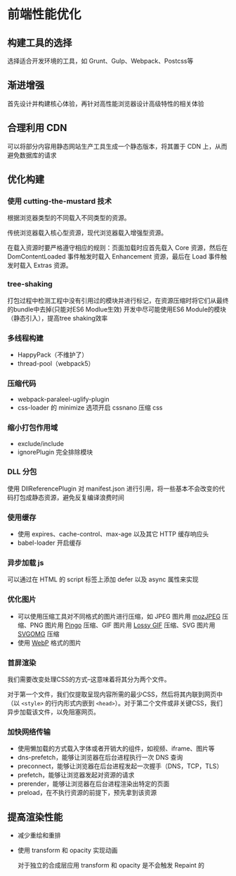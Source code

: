 # 前端性能优化

## 构建工具的选择

选择适合开发环境的工具，如 Grunt、Gulp、Webpack、Postcss等

## 渐进增强

首先设计并构建核心体验，再针对高性能浏览器设计高级特性的相关体验

## 合理利用 CDN

可以将部分内容用静态网站生产工具生成一个静态版本，将其置于 CDN 上，从而避免数据库的请求

## 优化构建

### 使用 cutting-the-mustard 技术

根据浏览器类型的不同载入不同类型的资源。

传统浏览器载入核心型资源，现代浏览器载入增强型资源。

在载入资源时要严格遵守相应的规则：页面加载时应首先载入 Core 资源，然后在 DomContentLoaded 事件触发时载入 Enhancement 资源，最后在 Load 事件触发时载入 Extras 资源。

### tree-shaking

打包过程中检测工程中没有引用过的模块并进行标记，在资源压缩时将它们从最终的bundle中去掉(只能对ES6 Modlue生效) 开发中尽可能使用ES6 Module的模块（静态引入），提高tree shaking效率

### 多线程构建

+   HappyPack（不维护了）
+   thread-pool（webpack5）

### 压缩代码

+   webpack-paraleel-uglify-plugin
+   css-loader 的 minimize 选项开启 cssnano 压缩 css

### 缩小打包作用域

+   exclude/include
+   ignorePlugin 完全排除模块

### DLL 分包

使用 DllReferencePlugin 对 manifest.json 进行引用，将一些基本不会改变的代码打包成静态资源，避免反复编译浪费时间

### 使用缓存

+   使用 expires、cache-control、max-age 以及其它 HTTP 缓存响应头
+   babel-loader 开启缓存

### 异步加载 js

可以通过在 HTML 的 script 标签上添加 defer 以及 async 属性来实现

### 优化图片

+   可以使用压缩工具对不同格式的图片进行压缩，如 JPEG 图片用 [mozJPEG](https://github.com/mozilla/mozjpeg) 压缩、PNG 图片用 [Pingo](http://css-ig.net/pingo) 压缩、GIF 图片用 [Lossy GIF](https://kornel.ski/lossygif) 压缩、SVG 图片用 [SVGOMG](https://jakearchibald.github.io/svgomg/) 压缩
+   使用 [WebP](https://www.smashingmagazine.com/2015/10/webp-images-and-performance/) 格式的图片

### 首屏渲染

我们需要改变处理CSS的方式–这意味着将其分为两个文件。

对于第一个文件，我们仅提取呈现内容所需的最少CSS，然后将其内联到网页中（以 `<style>` 的行内形式内嵌到 `<head>`）。对于第二个文件或非关键CSS，我们异步加载该文件，以免阻塞网页。

### 加快网络传输

- 使用懒加载的方式载入字体或者开销大的组件，如视频、iframe、图片等
- dns-prefetch，能够让浏览器在后台进程执行一次 DNS 查询
- preconnect，能够让浏览器在后台进程发起一次握手（DNS，TCP，TLS）
- prefetch，能够让浏览器发起对资源的请求
- prerender，能够让浏览器在后台进程渲染出特定的页面
- preload，在不执行资源的前提下，预先拿到该资源

## 提高渲染性能

+   减少重绘和重排

+   使用 transform 和 opacity 实现动画

    对于独立的合成层应用 transform 和 opacity 是不会触发 Repaint 的

